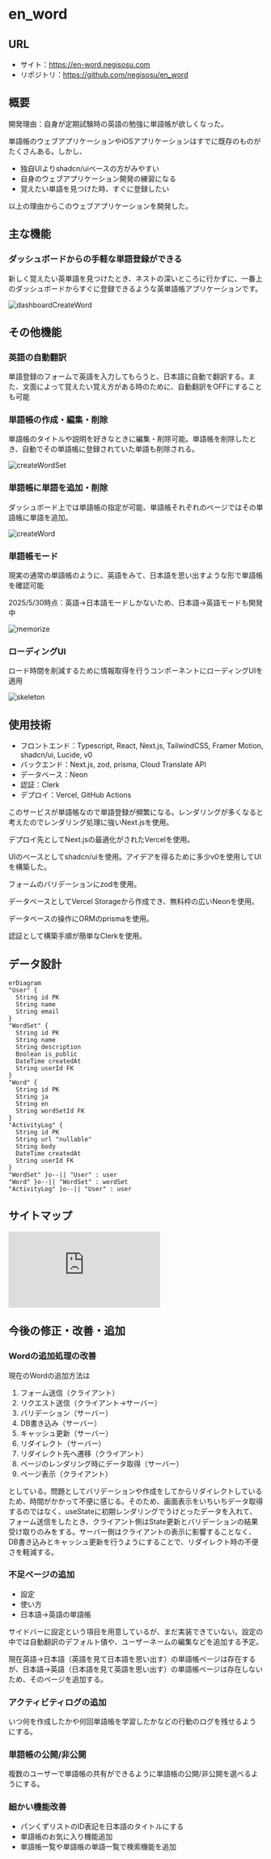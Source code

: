 # en_word

## URL

- サイト：<https://en-word.negisosu.com>
- リポジトリ：<https://github.com/negisosu/en_word>

## 概要

開発理由：自身が定期試験時の英語の勉強に単語帳が欲しくなった。

単語帳のウェブアプリケーションやiOSアプリケーションはすでに既存のものがたくさんある。しかし、

- 独自UIよりshadcn/uiベースの方がみやすい
- 自身のウェブアプリケーション開発の練習になる
- 覚えたい単語を見つけた時、すぐに登録したい

以上の理由からこのウェブアプリケーションを開発した。

## 主な機能

### ダッシュボードからの手軽な単語登録ができる

新しく覚えたい英単語を見つけたとき、ネストの深いところに行かずに、一番上のダッシュボードからすぐに登録できるような英単語帳アプリケーションです。

![dashboardCreateWord](https://github.com/user-attachments/assets/74c9237c-46c1-4c93-ba22-0faf1d6cbd10)

## その他機能

### 英語の自動翻訳

単語登録のフォームで英語を入力してもらうと、日本語に自動で翻訳する。また、文面によって覚えたい覚え方がある時のために、自動翻訳をOFFにすることも可能

### 単語帳の作成・編集・削除

単語帳のタイトルや説明を好きなときに編集・削除可能。単語帳を削除したとき、自動でその単語帳に登録されていた単語も削除される。

![createWordSet](https://github.com/user-attachments/assets/d175d7ff-b565-4462-be8b-9c5ae258f94b)

### 単語帳に単語を追加・削除

ダッシュボード上では単語帳の指定が可能、単語帳それぞれのページではその単語帳に単語を追加。

![createWord](https://github.com/user-attachments/assets/9914af99-3b66-4014-a601-8502a6819588)

### 単語帳モード

現実の通常の単語帳のように、英語をみて、日本語を思い出すような形で単語帳を確認可能

2025/5/30時点：英語→日本語モードしかないため、日本語→英語モードも開発中

![memorize](https://github.com/user-attachments/assets/63891d54-126d-4da9-94c6-400021c33067)

### ローディングUI

ロード時間を削減するために情報取得を行うコンポーネントにローディングUIを適用

![skeleton](https://github.com/user-attachments/assets/bf691576-5196-4c7d-a20b-0cb2bc247176)

## 使用技術

- フロントエンド：Typescript, React, Next.js, TailwindCSS, Framer Motion, shadcn/ui, Lucide, v0
- バックエンド：Next.js, zod, prisma, Cloud Translate API
- データベース：Neon
- 認証：Clerk
- デプロイ：Vercel, GitHub Actions

このサービスが単語帳なので単語登録が頻繁になる。レンダリングが多くなると考えたのでレンダリング処理に強いNext.jsを使用。

デプロイ先としてNext.jsの最適化がされたVercelを使用。

UIのベースとしてshadcn/uiを使用。アイデアを得るために多少v0を使用してUIを構築した。

フォームのバリデーションにzodを使用。

データベースとしてVercel Storageから作成でき、無料枠の広いNeonを使用。

データベースの操作にORMのprismaを使用。

認証として構築手順が簡単なClerkを使用。

## データ設計

```mermaid
erDiagram
"User" {
  String id PK
  String name
  String email
}
"WordSet" {
  String id PK
  String name
  String description
  Boolean is_public
  DateTime createdAt
  String userId FK
}
"Word" {
  String id PK
  String ja
  String en
  String wordSetId FK
}
"ActivityLog" {
  String id PK
  String url "nullable"
  String body
  DateTime createdAt
  String userId FK
}
"WordSet" }o--|| "User" : user
"Word" }o--|| "WordSet" : wordSet
"ActivityLog" }o--|| "User" : user
```

## サイトマップ

![sitemap](https://github.com/user-attachments/files/20520498/default.pdf)

## 今後の修正・改善・追加

### Wordの追加処理の改善

現在のWordの追加方法は

1. フォーム送信（クライアント）
2. リクエスト送信（クライアント→サーバー）
3. バリデーション（サーバー）
4. DB書き込み（サーバー）
5. キャッシュ更新（サーバー）
6. リダイレクト（サーバー）
7. リダイレクト先へ遷移（クライアント）
8. ページのレンダリング時にデータ取得（サーバー）
9. ページ表示（クライアント）

としている。問題としてバリデーションや作成をしてからリダイレクトしているため、時間がかかって不便に感じる。そのため、画面表示をいちいちデータ取得するのではなく、useStateに初期レンダリングでうけとったデータを入れて、フォーム送信をしたとき、クライアント側はState更新とバリデーションの結果受け取りのみをする。サーバー側はクライアントの表示に影響することなく、DB書き込みとキャッシュ更新を行うようにすることで、リダイレクト時の不便さを軽減する。

### 不足ページの追加

- 設定
- 使い方
- 日本語→英語の単語帳

サイドバーに設定という項目を用意しているが、まだ実装できていない。設定の中では自動翻訳のデフォルト値や、ユーザーネームの編集などを追加する予定。

現在英語→日本語（英語を見て日本語を思い出す）の単語帳ページは存在するが、日本語→英語（日本語を見て英語を思い出す）の単語帳ページは存在しないため、そのページを追加する。

### アクティビティログの追加

いつ何を作成したかや何回単語帳を学習したかなどの行動のログを残せるようにする。

### 単語帳の公開/非公開

複数のユーザーで単語帳の共有ができるように単語帳の公開/非公開を選べるようにする。

### 細かい機能改善

- パンくずリストのID表記を日本語のタイトルにする
- 単語帳のお気に入り機能追加
- 単語帳一覧や単語帳の単語一覧で検索機能を追加
